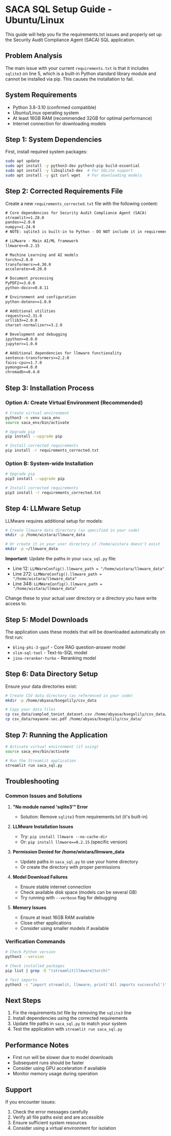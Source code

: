 # SACA SQL Setup Guide - Ubuntu/Linux

This guide will help you fix the requirements.txt issues and properly set up the Security Audit Compliance Agent (SACA) SQL application.

## Problem Analysis

The main issue with your current `requirements.txt` is that it includes `sqlite3` on line 5, which is a built-in Python standard library module and cannot be installed via pip. This causes the installation to fail.

## System Requirements

- Python 3.8-3.10 (confirmed compatible)
- Ubuntu/Linux operating system
- At least 16GB RAM (recommended 32GB for optimal performance)
- Internet connection for downloading models

## Step 1: System Dependencies

First, install required system packages:

```bash
sudo apt update
sudo apt install -y python3-dev python3-pip build-essential
sudo apt install -y libsqlite3-dev  # For SQLite support
sudo apt install -y git curl wget   # For downloading models
```

## Step 2: Corrected Requirements File

Create a new `requirements_corrected.txt` file with the following content:

```txt
# Core dependencies for Security Audit Compliance Agent (SACA)
streamlit>=1.28.0
pandas>=2.0.0
numpy>=1.24.0
# NOTE: sqlite3 is built-in to Python - DO NOT include it in requirements

# LLMware - Main AI/ML framework
llmware>=0.2.15

# Machine Learning and AI models
torch>=2.0.0
transformers>=4.30.0
accelerate>=0.20.0

# Document processing
PyPDF2>=3.0.0
python-docx>=0.8.11

# Environment and configuration
python-dotenv>=1.0.0

# Additional utilities
requests>=2.31.0
urllib3>=2.0.0
charset-normalizer>=3.2.0

# Development and debugging
ipython>=8.0.0
jupyter>=1.0.0

# Additional dependencies for llmware functionality
sentence-transformers>=2.2.0
faiss-cpu>=1.7.0
pymongo>=4.0.0
chromadb>=0.4.0
```

## Step 3: Installation Process

### Option A: Create Virtual Environment (Recommended)

```bash
# Create virtual environment
python3 -m venv saca_env
source saca_env/bin/activate

# Upgrade pip
pip install --upgrade pip

# Install corrected requirements
pip install -r requirements_corrected.txt
```

### Option B: System-wide Installation

```bash
# Upgrade pip
pip3 install --upgrade pip

# Install corrected requirements
pip3 install -r requirements_corrected.txt
```

## Step 4: LLMware Setup

LLMware requires additional setup for models:

```bash
# Create llmware data directory (as specified in your code)
mkdir -p /home/wistara/llmware_data

# Or create it in your user directory if /home/wistara doesn't exist
mkdir -p ~/llmware_data
```

**Important**: Update the paths in your `saca_sql.py` file:
- Line 12: `LLMWareConfig().llmware_path = "/home/wistara/llmware_data"`
- Line 272: `LLMWareConfig().llmware_path = "/home/wistara/llmware_data"`
- Line 348: `LLMWareConfig().llmware_path = "/home/wistara/llmware_data"`

Change these to your actual user directory or a directory you have write access to.

## Step 5: Model Downloads

The application uses these models that will be downloaded automatically on first run:
- `bling-phi-3-gguf` - Core RAG question-answer model
- `slim-sql-tool` - Text-to-SQL model
- `jina-reranker-turbo` - Reranking model

## Step 6: Data Directory Setup

Ensure your data directories exist:

```bash
# Create CSV data directory (as referenced in your code)
mkdir -p /home/abyasa/bsegolily/csv_data

# Copy your data files
cp csv_data/sampled_toniot_dataset.csv /home/abyasa/bsegolily/csv_data/
cp csv_data/nayaone-sec.pdf /home/abyasa/bsegolily/csv_data/
```

## Step 7: Running the Application

```bash
# Activate virtual environment (if using)
source saca_env/bin/activate

# Run the Streamlit application
streamlit run saca_sql.py
```

## Troubleshooting

### Common Issues and Solutions

1. **"No module named 'sqlite3'" Error**
   - Solution: Remove `sqlite3` from requirements.txt (it's built-in)

2. **LLMware Installation Issues**
   - Try: `pip install llmware --no-cache-dir`
   - Or: `pip install llmware==0.2.15` (specific version)

3. **Permission Denied for /home/wistara/llmware_data**
   - Update paths in `saca_sql.py` to use your home directory
   - Or create the directory with proper permissions

4. **Model Download Failures**
   - Ensure stable internet connection
   - Check available disk space (models can be several GB)
   - Try running with `--verbose` flag for debugging

5. **Memory Issues**
   - Ensure at least 16GB RAM available
   - Close other applications
   - Consider using smaller models if available

### Verification Commands

```bash
# Check Python version
python3 --version

# Check installed packages
pip list | grep -E "(streamlit|llmware|torch)"

# Test imports
python3 -c "import streamlit, llmware; print('All imports successful')"
```

## Next Steps

1. Fix the requirements.txt file by removing the `sqlite3` line
2. Install dependencies using the corrected requirements
3. Update file paths in `saca_sql.py` to match your system
4. Test the application with `streamlit run saca_sql.py`

## Performance Notes

- First run will be slower due to model downloads
- Subsequent runs should be faster
- Consider using GPU acceleration if available
- Monitor memory usage during operation

## Support

If you encounter issues:
1. Check the error messages carefully
2. Verify all file paths exist and are accessible
3. Ensure sufficient system resources
4. Consider using a virtual environment for isolation